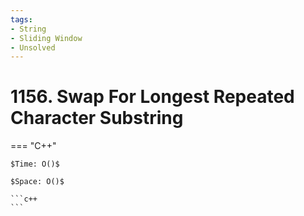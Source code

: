 ```yaml
---
tags:
- String
- Sliding Window
- Unsolved
---
```



# 1156. Swap For Longest Repeated Character Substring

=== "C++"

    $Time: O()$

    $Space: O()$

    ```c++
    ```